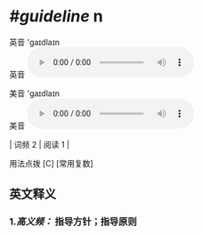 # ***\#guideline*** n
英音 'ɡaɪdlaɪn  
英音
<audio src="./media/guideline-.aac" controls="controls"></audio>

美音 'ɡaɪdlaɪn  
美音
<audio src="./media/guideline.aac" controls="controls"></audio>



| 词频 2 | 阅读 1 |  

用法点拨  [C] [常用复数]

英文释义
---
### 1.*高义频：* **指导方针；指导原则**  



